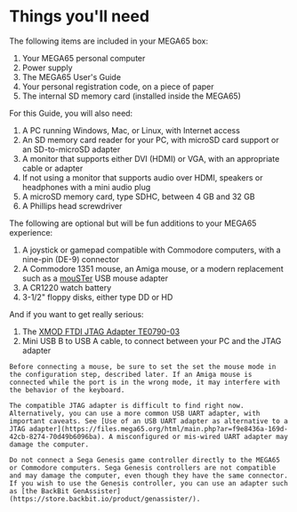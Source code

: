 # Things you'll need

The following items are included in your MEGA65 box:

1. Your MEGA65 personal computer
2. Power supply
3. The MEGA65 User's Guide
4. Your personal registration code, on a piece of paper
5. The internal SD memory card (installed inside the MEGA65)

For this Guide, you will also need:

1. A PC running Windows, Mac, or Linux, with Internet access
2. An SD memory card reader for your PC, with microSD card support or an SD-to-microSD adapter
3. A monitor that supports either DVI (HDMI) or VGA, with an appropriate cable or adapter
4. If not using a monitor that supports audio over HDMI, speakers or headphones with a mini audio plug
5. A microSD memory card, type SDHC, between 4 GB and 32 GB
6. A Phillips head screwdriver

The following are optional but will be fun additions to your MEGA65 experience:

1. A joystick or gamepad compatible with Commodore computers, with a nine-pin (DE-9) connector
2. A Commodore 1351 mouse, an Amiga mouse, or a modern replacement such as a [mouSTer](https://retrohax.net/shop/amiga/mouster/) USB mouse adapter
3. A CR1220 watch battery
4. 3-1/2" floppy disks, either type DD or HD

And if you want to get really serious:

1. The [XMOD FTDI JTAG Adapter TE0790-03](https://shop.trenz-electronic.de/en/TE0790-03-XMOD-FTDI-JTAG-Adapter-Xilinx-compatible)
2. Mini USB B to USB A cable, to connect between your PC and the JTAG adapter

```{tip}
Before connecting a mouse, be sure to set the set the mouse mode in the configuration step, described later. If an Amiga mouse is connected while the port is in the wrong mode, it may interfere with the behavior of the keyboard.
```

```{tip}
The compatible JTAG adapter is difficult to find right now. Alternatively, you can use a more common USB UART adapter, with important caveats. See [Use of an USB UART adapter as alternative to a JTAG adapter](https://files.mega65.org/html/main.php?ar=f9e8436a-169d-42cb-8274-70d49b6096ba). A misconfigured or mis-wired UART adapter may damage the computer.
```

```{tip}
Do not connect a Sega Genesis game controller directly to the MEGA65 or Commodore computers. Sega Genesis controllers are not compatible and may damage the computer, even though they have the same connector. If you wish to use the Genesis controller, you can use an adapter such as [the BackBit GenAssister](https://store.backbit.io/product/genassister/).
```
